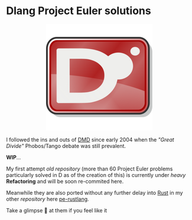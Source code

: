 # Dlang Project Euler solutions

<p align="center"><img src="logo.png"></p>

I followed the ins and outs of [DMD](https://dlang.org/) since early 2004 when the _"Great Divide"_ Phobos/Tango debate was still prevalent.

**WIP**...

My first attempt _old repository_ (more than 60 Project Euler problems particularly solved in D as of the creation of this) is currently under _heavy_ **Refactoring** and will be soon re-commited here.

Meanwhile they are also ported without any further delay into [Rust](https://www.rust-lang.org/) in my other _repository_ here [pe-rustlang](https://github.com/pe-solutions/pe-rustlang/).

Take a glimpse 👀 at them if you feel like it 
